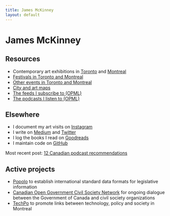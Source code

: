 ```yaml
---
title: James McKinney
layout: default
---
```


# James McKinney

## Resources

* Contemporary art exhibitions in [Toronto](resources/art/toronto/) and [Montreal](resources/art/montreal/)
* [Festivals in Toronto and Montreal](resources/festivals/)
* [Other events in Toronto and Montreal](resources/events/)
* [City and art maps](resources/maps/)
* [<span class="glyphicon glyphicon-download"></span> The feeds I subscribe to (OPML)](feeds.xml)
* [<span class="glyphicon glyphicon-download"></span> The podcasts I listen to (OPML)](podcasts.xml)

## Elsewhere

* I document my art visits on [Instagram](https://www.instagram.com/mckinney.james/)
* I write on [Medium](https://medium.com/@jpmckinney) and [Twitter](https://twitter.com/mckinneyjames)
* I log the books I read on [Goodreads](https://www.goodreads.com/user/show/46218598-james)
* I maintain code on [GitHub](https://github.com/jpmckinney/)

Most recent post: [12 Canadian podcast recommendations](https://medium.com/@jpmckinney/12-canadian-podcast-recommendations-6e237ad9d290)

## Active projects

* [Popolo](http://www.popoloproject.com/) to establish international standard data formats for legislative information
* [Canadian Open Government Civil Society Network](http://www.opengovdialogue.ca/) for ongoing dialogue between the Government of Canada and civil society organizations
* [TechPo](http://www.techpo.org/) to promote links between technology, policy and society in Montreal
